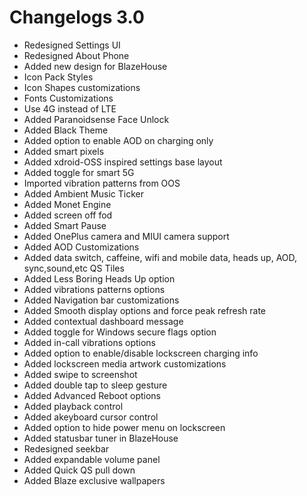 # Changelogs 3.0
- Redesigned Settings UI
- Redesigned About Phone 
- Added new design for BlazeHouse
- Icon Pack Styles
- Icon Shapes customizations
- Fonts Customizations
- Use 4G instead of LTE
- Added Paranoidsense Face Unlock
- Added Black Theme
- Added option to enable AOD on charging only
- Added smart pixels
- Added xdroid-OSS inspired settings base layout
- Added toggle for smart 5G
- Imported vibration patterns from OOS
- Added Ambient Music Ticker
- Added Monet Engine
- Added screen off fod
- Added Smart Pause
- Added OnePlus camera and MIUI camera support
- Added AOD Customizations
- Added data switch, caffeine, wifi and mobile data, heads up, AOD, sync,sound,etc QS Tiles
- Added Less Boring Heads Up option
- Added vibrations patterns options
- Added Navigation bar customizations 
- Added Smooth display options and force peak refresh rate
- Added contextual dashboard message
- Added toggle for Windows secure flags option
- Added in-call vibrations options
- Added option to enable/disable lockscreen charging info
- Added lockscreen media artwork customizations
- Added swipe to screenshot
- Added double tap to sleep gesture
- Added Advanced Reboot options
- Added playback control
- Added akeyboard cursor control
- Added option to hide power menu on lockscreen
- Added statusbar tuner in BlazeHouse
- Redesigned seekbar
- Added expandable volume panel
- Added Quick QS pull down
- Added Blaze exclusive wallpapers